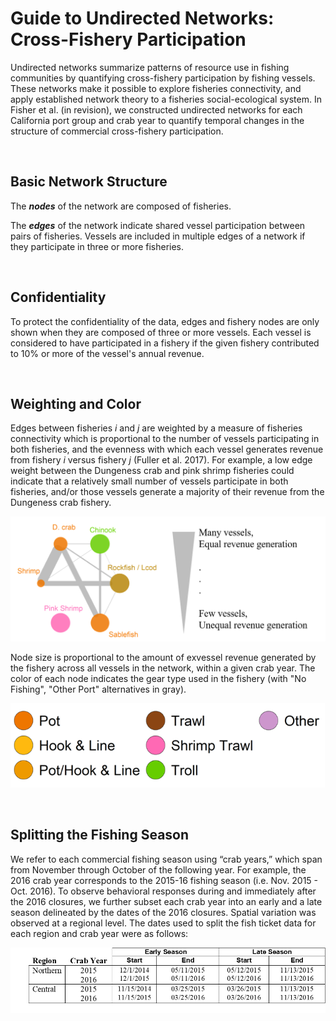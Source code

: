 # Guide to Undirected Networks: Cross-Fishery Participation

Undirected networks summarize patterns of resource use in fishing communities by quantifying cross-fishery participation by fishing vessels. These networks make it possible to explore fisheries connectivity, and apply established network theory to a fisheries social-ecological system. In Fisher et al. (in revision), we constructed undirected networks for each California port group and crab year to quantify temporal changes in the structure of commercial cross-fishery participation.

<br>

## Basic Network Structure

The ***nodes*** of the network are composed of fisheries.

The ***edges*** of the network indicate shared vessel participation between pairs of fisheries. Vessels are included in multiple edges of a network if they participate in three or more fisheries.

<br>

## Confidentiality

To protect the confidentiality of the data, edges and fishery nodes are only shown when they are composed of three or more vessels. Each vessel is considered to have participated in a fishery if the given fishery contributed to 10% or more of the vessel's annual revenue.

<br>

## Weighting and Color

Edges between fisheries *i* and *j* are weighted by a measure of fisheries connectivity which is proportional to the number of vessels participating in both fisheries, and the evenness with which each vessel generates revenue from fishery *i* versus fishery *j* (Fuller et al. 2017). For example, a low edge weight between the Dungeness crab and pink shrimp fisheries could indicate that a relatively small number of vessels participate in both fisheries, and/or those vessels generate a majority of their revenue from the Dungeness crab fishery. 

![undirected-network](https://github.com/mfisher5/ParticipationNetworks/blob/master/doc/img/undirected_network_example.png?raw=true)


Node size is proportional to the amount of exvessel revenue generated by the fishery across all vessels in the network, within a given crab year. The color of each node indicates the gear type used in the fishery (with "No Fishing", "Other Port" alternatives in gray). 

![node-color-legend](https://github.com/mfisher5/ParticipationNetworks/blob/master/doc/img/network_node_legend.png?raw=true)

<br>

## Splitting the Fishing Season

We refer to each commercial fishing season using “crab years,” which span from November through October of the following year. For example, the 2016 crab year corresponds to the 2015-16 fishing season (i.e. Nov. 2015 - Oct. 2016). To observe behavioral responses during and immediately after the 2016 closures, we further subset each crab year into an early and a late season delineated by the dates of the 2016 closures. Spatial variation was observed at a regional level. The dates used to split the fish ticket data for each region and crab year were as follows:

![table-season-dates](https://github.com/mfisher5/ParticipationNetworks/blob/master/doc/img/table_split_crab_year.png?raw=true)

<br>







 
